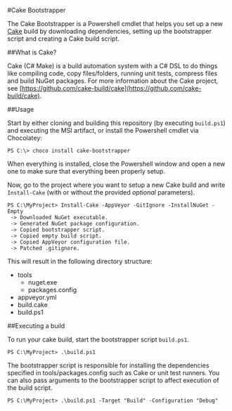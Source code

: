 #Cake Bootstrapper

The Cake Bootstrapper is a Powershell cmdlet that helps you set up a new [Cake](https://github.com/cake-build/cake) build by downloading dependencies, setting up the bootstrapper script and creating a Cake build script.

##What is Cake?

Cake (C# Make) is a build automation system with a C# DSL to do things like compiling code, copy files/folders, running unit tests, compress files and build NuGet packages.
For more information about the Cake project, see [https://github.com/cake-build/cake](https://github.com/cake-build/cake).

##Usage

Start by either cloning and building this repository (by executing `build.ps1`) and executing the MSI artifact, or install the Powershell cmdlet via Chocolatey:

```dos
PS C:\> choco install cake-bootstrapper
```

When everything is installed, close the Powershell window and open a new one to make sure that everything been properly setup.

Now, go to the project where you want to setup a new Cake build and write `Install-Cake` (with or without the provided *optional* parameters).

```dos
PS C:\MyProject> Install-Cake -AppVeyor -GitIgnore -InstallNuGet -Empty
 -> Downloaded NuGet executable.
 -> Generated NuGet package configuration.
 -> Copied bootstrapper script.
 -> Copied empty build script.
 -> Copied AppVeyor configuration file.
 -> Patched .gitignore.
```

This will result in the following directory structure:

* tools
  * nuget.exe
  * packages.config
* appveyor.yml
* build.cake
* build.ps1

##Executing a build

To run your cake build, start the bootstrapper script `build.ps1`.

```dos
PS C:\MyProject> .\build.ps1
```

The bootstrapper script is responsible for installing the dependencies specified in tools/packages.config such as Cake or unit test runners. You can also pass arguments to the bootstrapper script to affect execution of the build script.

```dos
PS C:\MyProject> .\build.ps1 -Target "Build" -Configuration "Debug"
```
